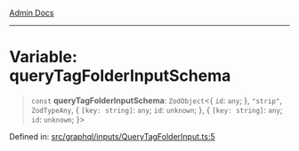 [Admin Docs](/)

***

# Variable: queryTagFolderInputSchema

> `const` **queryTagFolderInputSchema**: `ZodObject`\<\{ `id`: `any`; \}, `"strip"`, `ZodTypeAny`, \{ `[key: string]`: `any`;  `id`: `unknown`; \}, \{ `[key: string]`: `any`;  `id`: `unknown`; \}\>

Defined in: [src/graphql/inputs/QueryTagFolderInput.ts:5](https://github.com/NishantSinghhhhh/talawa-api/blob/3b12506812825c5581bdb63c64252031697d198c/src/graphql/inputs/QueryTagFolderInput.ts#L5)
